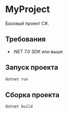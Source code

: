 # MyProject

Базовый проект C#.

## Требования

- .NET 7.0 SDK или выше

## Запуск проекта

```bash
dotnet run
```

## Сборка проекта

```bash
dotnet build
``` 